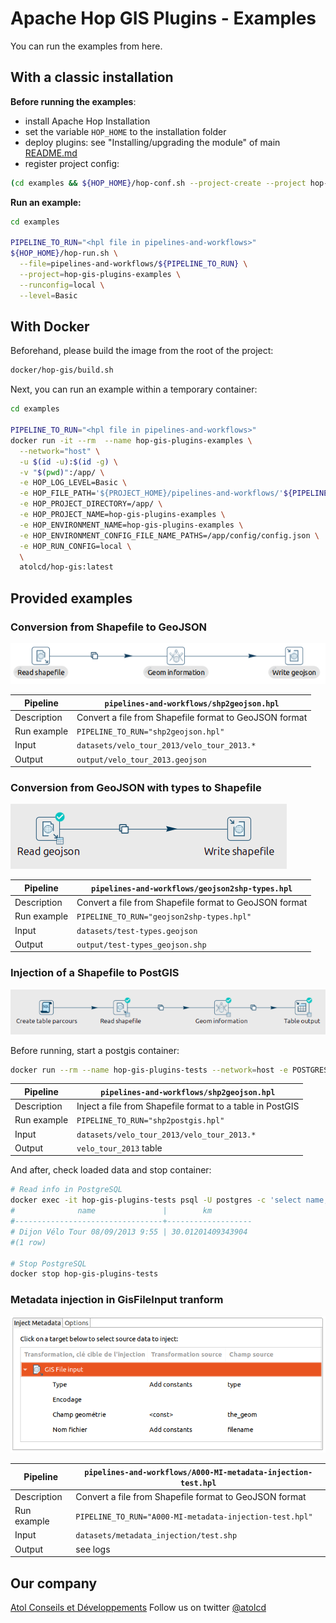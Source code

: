 # Apache Hop GIS Plugins - Examples

You can run the examples from here.

## With a classic installation
**Before running the examples**:
* install Apache Hop Installation
* set the variable `HOP_HOME` to the installation folder
* deploy plugins: see "Installing/upgrading the module" of main [README.md](../README.md)
* register project config:
```sh
(cd examples && ${HOP_HOME}/hop-conf.sh --project-create --project hop-gis-plugins-examples --project-home=$(pwd))
```


**Run an example:**
```sh
cd examples

PIPELINE_TO_RUN="<hpl file in pipelines-and-workflows>"
${HOP_HOME}/hop-run.sh \
  --file=pipelines-and-workflows/${PIPELINE_TO_RUN} \
  --project=hop-gis-plugins-examples \
  --runconfig=local \
  --level=Basic
```


## With Docker

Beforehand, please build the image from the root of the project:
```sh
docker/hop-gis/build.sh
```

Next, you can run an example within a temporary container:
```sh
cd examples

PIPELINE_TO_RUN="<hpl file in pipelines-and-workflows>"
docker run -it --rm  --name hop-gis-plugins-examples \
  --network="host" \
  -u $(id -u):$(id -g) \
  -v "$(pwd)":/app/ \
  -e HOP_LOG_LEVEL=Basic \
  -e HOP_FILE_PATH='${PROJECT_HOME}/pipelines-and-workflows/'${PIPELINE_TO_RUN} \
  -e HOP_PROJECT_DIRECTORY=/app/ \
  -e HOP_PROJECT_NAME=hop-gis-plugins-examples \
  -e HOP_ENVIRONMENT_NAME=hop-gis-plugins-examples \
  -e HOP_ENVIRONMENT_CONFIG_FILE_NAME_PATHS=/app/config/config.json \
  -e HOP_RUN_CONFIG=local \
  \
  atolcd/hop-gis:latest
```


## Provided examples

### Conversion from Shapefile to GeoJSON

![width:1024px](pipelines-and-workflows/shp2geojson.png)

| **Pipeline** |  **`pipelines-and-workflows/shp2geojson.hpl`** |
|-------------------------|---|
| Description  | Convert a file from Shapefile format to GeoJSON format |
| Run example  | `PIPELINE_TO_RUN="shp2geojson.hpl"` |
| Input | `datasets/velo_tour_2013/velo_tour_2013.*`  |
| Output |  `output/velo_tour_2013.geojson` |


### Conversion from GeoJSON with types to Shapefile

![width:1024px](pipelines-and-workflows/geojson2shp-types.png)

| **Pipeline** |  **`pipelines-and-workflows/geojson2shp-types.hpl`** |
|-------------------------|---|
| Description  | Convert a file from Shapefile format to GeoJSON format |
| Run example  | `PIPELINE_TO_RUN="geojson2shp-types.hpl"` |
| Input | `datasets/test-types.geojson`  |
| Output |  `output/test-types_geojson.shp` |


### Injection of a Shapefile to PostGIS

![width:1024px](pipelines-and-workflows/shp2postgis.png)

Before running, start a postgis container:
```sh
docker run --rm --name hop-gis-plugins-tests --network=host -e POSTGRES_PASSWORD=postgres -d postgis/postgis:17-3.5-alpine
```

| **Pipeline** |  **`pipelines-and-workflows/shp2geojson.hpl`** |
|-------------------------|---|
| Description  | Inject a file from Shapefile format to a table in PostGIS |
| Run example  | `PIPELINE_TO_RUN="shp2postgis.hpl"` |
| Input | `datasets/velo_tour_2013/velo_tour_2013.*`  |
| Output |  `velo_tour_2013` table |

And after, check loaded data and stop container:
```sh
# Read info in PostgreSQL
docker exec -it hop-gis-plugins-tests psql -U postgres -c 'select name, st_length(geometrie, true)/1000 as km from public.parcours'
#              name               |        km
#---------------------------------+-------------------
# Dijon Vélo Tour 08/09/2013 9:55 | 30.01201409343904
#(1 row)

# Stop PostgreSQL
docker stop hop-gis-plugins-tests
```

### Metadata injection in GisFileInput tranform

![width:1024px](pipelines-and-workflows/A000-MI-metadata-injection-test.png)

| **Pipeline** |  **`pipelines-and-workflows/A000-MI-metadata-injection-test.hpl`** |
|-------------------------|---|
| Description  | Convert a file from Shapefile format to GeoJSON format |
| Run example  | `PIPELINE_TO_RUN="A000-MI-metadata-injection-test.hpl"` |
| Input | `datasets/metadata_injection/test.shp`  |
| Output |  see logs |


## Our company
[Atol Conseils et Développements](http://www.atolcd.com)
Follow us on twitter [@atolcd](https://twitter.com/atolcd)
